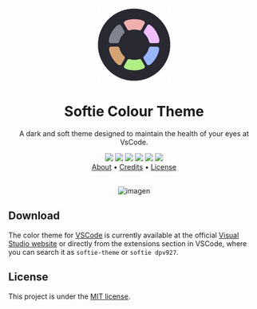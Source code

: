 <div class="logo" align="center">
  <img src="logout.png" width="150">
</div>

<h1 class="title" align="center">
  Softie Colour Theme
  <br>
</h1>

<div class="description" align="center">
  <p>A dark and soft theme designed to maintain the health of your eyes at VsCode.</p>
</div>

<div class="badges" align="center">
  <img src="https://img.shields.io/github/stars/dpv927/softie-theme?color=f0afaf&style=flat-square">
  <img src="https://img.shields.io/github/last-commit/dpv927/softie-theme?color=b1ee86&style=flat-square">
  <img src="https://img.shields.io/github/license/dpv927/softie-theme?color=fbe09f&style=flat-square">
  <img src="https://img.shields.io/visual-studio-marketplace/d/filipondios.softie-theme?color=f0bfff&style=flat-square">
  <img src="https://img.shields.io/github/repo-size/dpv927/softie-theme?color=99b6ff&style=flat-square">
  <img src="https://img.shields.io/github/forks/dpv927/softie-theme?color=7f848e&style=flat-square">
</div>

<div class="shortcuts" align="center">
  <a href="#about">About</a> •
  <a href="#credits">Credits</a> •
  <a href="#license">License</a>
</div>

<br>

<div class="preview" align="center">
  
![imagen](https://user-images.githubusercontent.com/113710742/227364263-a6608712-4351-4466-a507-a2c9d6b71558.png)

</div>

## Download

The color theme for [VSCode](https://code.visualstudio.com/) is currently available at the official [Visual Studio website](https://marketplace.visualstudio.com/items?itemName=filipondios.softie-theme) or directly from the extensions section in VSCode, where you can search it as `softie-theme` or `softie dpv927`. 

## License

This project is under the [MIT license](LICENSE).
